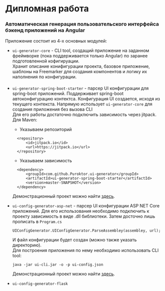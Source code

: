 # Дипломная работа
### Автоматическая генерация пользовательского интерфейса бэкенд приложений на Angular 
Приложение состоит из 4-х основных модулей:
* `ui-generator-core` - CLI tool, создащий приложение на заданном фреймворке (пока поддерживается только Angular) по заранее подготовленной кофигируации. <br/>
  Хранит описание конифигурации проекта, базовое приложение, шаблоны на Freemarker для создания компонентов и логику их наполнения по конфигурации.
####
* `ui-generator-spring-boot-starter` - парсер UI конфигурации для spring-boot приложений.
Поддерживает spring-boot автоконфигурацию контектса. Конфигурация UI создается, исходя из текущего контекста. 
Напрямую использует `ui-generator-core` для создания приложения без вызова CLI<br/>
Для его работы достаточно подключить зависимость через jitpack. Для Maven:
  * Указываем репозиторий 
  ```
    <repository>
        <id>jitpack.io</id>
        <url>https://jitpack.io</url>
    </repository>
  ```
  * Указываем зависимость
  ```
    <dependency>
        <groupId>com.github.Puroktor.ui-generator</groupId>
        <artifactId>ui-generator-spring-boot-starter</artifactId>
        <version>master-SNAPSHOT</version>
    </dependency>
  ```
  Демонстрационный проект можно найти [здесь](https://github.com/Puroktor/spring-ui-generation-demo).

* `ui-config-generator-asp-net`  - парсер UI конфигурации ASP NET Core приложений. 
Для его использования необходимо подключить к проекту зависимость в виде .dll библиотеки.
Затем досточно лишь прописать в `Program.cs`
  ```
  UIConfigGenerator.UIConfigGenerator.ParseAssembley(assembley, url);
  ```
  И файл конфигурации будет создан (можно также указать директорию). <br/>
  Для построения приложения по нему необходимо использовать CLI tool:
  ```
  java -jar ui-cli.jar -o -p ui-config.json
  ```
  Демонстрационный проект можно найти [здесь](https://github.com/Puroktor/asp-net-ui-generation-demo).
* `ui-config-generator-flask`
